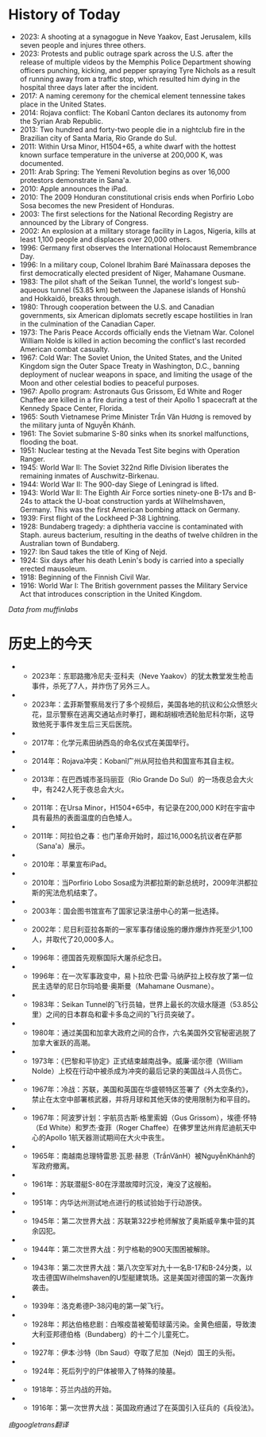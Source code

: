 # History of Today 

- 2023: A shooting at a synagogue in Neve Yaakov, East Jerusalem, kills seven people and injures three others.
- 2023: Protests and public outrage spark across the U.S. after the release of multiple videos by the Memphis Police Department showing officers punching, kicking, and pepper spraying Tyre Nichols as a result of running away from a traffic stop, which resulted him dying in the hospital three days later after the incident.
- 2017: A naming ceremony for the chemical element tennessine takes place in the United States.
- 2014: Rojava conflict: The Kobanî Canton declares its autonomy from the Syrian Arab Republic.
- 2013: Two hundred and forty-two people die in a nightclub fire in the Brazilian city of Santa Maria, Rio Grande do Sul.
- 2011: Within Ursa Minor, H1504+65, a white dwarf with the hottest known surface temperature in the universe at 200,000 K, was documented.
- 2011: Arab Spring: The Yemeni Revolution begins as over 16,000 protestors demonstrate in Sana'a.
- 2010: Apple announces the iPad.
- 2010: The 2009 Honduran constitutional crisis ends when Porfirio Lobo Sosa becomes the new President of Honduras.
- 2003: The first selections for the National Recording Registry are announced by the Library of Congress.
- 2002: An explosion at a military storage facility in Lagos, Nigeria, kills at least 1,100 people and displaces over 20,000 others.
- 1996: Germany first observes the International Holocaust Remembrance Day.
- 1996: In a military coup, Colonel Ibrahim Baré Maïnassara deposes the first democratically elected president of Niger, Mahamane Ousmane.
- 1983: The pilot shaft of the Seikan Tunnel, the world's longest sub-aqueous tunnel (53.85 km) between the Japanese islands of Honshū and Hokkaidō, breaks through.
- 1980: Through cooperation between the U.S. and Canadian governments, six American diplomats secretly escape hostilities in Iran in the culmination of the Canadian Caper.
- 1973: The Paris Peace Accords officially ends the Vietnam War. Colonel William Nolde is killed in action becoming the conflict's last recorded American combat casualty.
- 1967: Cold War: The Soviet Union, the United States, and the United Kingdom sign the Outer Space Treaty in Washington, D.C., banning deployment of nuclear weapons in space, and limiting the usage of the Moon and other celestial bodies to peaceful purposes.
- 1967: Apollo program: Astronauts Gus Grissom, Ed White and Roger Chaffee are killed in a fire during a test of their Apollo 1 spacecraft at the Kennedy Space Center, Florida.
- 1965: South Vietnamese Prime Minister Trần Văn Hương is removed by the military junta of Nguyễn Khánh.
- 1961: The Soviet submarine S-80 sinks when its snorkel malfunctions, flooding the boat.
- 1951: Nuclear testing at the Nevada Test Site begins with Operation Ranger.
- 1945: World War II: The Soviet 322nd Rifle Division liberates the remaining inmates of Auschwitz-Birkenau.
- 1944: World War II: The 900-day Siege of Leningrad is lifted.
- 1943: World War II: The Eighth Air Force sorties ninety-one B-17s and B-24s to attack the U-boat construction yards at Wilhelmshaven, Germany. This was the first American bombing attack on Germany.
- 1939: First flight of the Lockheed P-38 Lightning.
- 1928: Bundaberg tragedy: a diphtheria vaccine is contaminated with Staph. aureus bacterium, resulting in the deaths of twelve children in the Australian town of Bundaberg.
- 1927: Ibn Saud takes the title of King of Nejd.
- 1924: Six days after his death Lenin's body is carried into a specially erected mausoleum.
- 1918: Beginning of the Finnish Civil War.
- 1916: World War I: The British government passes the Military Service Act that introduces conscription in the United Kingdom.

*Data from muffinlabs* 

# 历史上的今天 

- -  2023年：东耶路撒冷尼夫·亚科夫（Neve Yaakov）的犹太教堂发生枪击事件，杀死了7人，并炸伤了另外三人。
- -  2023年：孟菲斯警察局发行了多个视频后，美国各地的抗议和公众愤怒火花，显示警察在逃离交通站点时拳打，踢和胡椒喷洒轮胎尼科尔斯，这导致他死于事件发生后三天后医院。
- -  2017年：化学元素田纳西岛的命名仪式在美国举行。
- -  2014年：Rojava冲突：Kobanî广州从阿拉伯共和国宣布其自主权。
- -  2013年：在巴西城市圣玛丽亚（Rio Grande Do Sul）的一场夜总会大火中，有242人死于夜总会大火。
- -  2011年：在Ursa Minor，H1504+65中，有记录在200,000 K时在宇宙中具有最热的表面温度的白色矮人。
- -  2011年：阿拉伯之春：也门革命开始时，超过16,000名抗议者在萨那（Sana'a）展示。
- -  2010年：苹果宣布iPad。
- -  2010年：当Porfirio Lobo Sosa成为洪都拉斯的新总统时，2009年洪都拉斯的宪法危机结束了。
- -  2003年：国会图书馆宣布了国家记录注册中心的第一批选择。
- -  2002年：尼日利亚拉各斯的一家军事存储设施的爆炸爆炸炸死至少1,100人，并取代了20,000多人。
- -  1996年：德国首先观察国际大屠杀纪念日。
- -  1996年：在一次军事政变中，易卜拉欣·巴雷·马纳萨拉上校存放了第一位民主选举的尼日尔玛哈曼·奥斯曼（Mahamane Ousmane）。
- -  1983年：Seikan Tunnel的飞行员轴，世界上最长的次级水隧道（53.85公里）之间的日本群岛和霍卡多岛之间的飞行员突破了。
- -  1980年：通过美国和加拿大政府之间的合作，六名美国外交官秘密逃脱了加拿大雀跃的高潮。
- -  1973年：《巴黎和平协定》正式结束越南战争。威廉·诺尔德（William Nolde）上校在行动中被杀成为冲突的最后记录的美国战斗人员伤亡。
- -  1967年：冷战：苏联，美国和英国在华盛顿特区签署了《外太空条约》，禁止在太空中部署核武器，并将月球和其他天体的使用限制为和平目的。
- -  1967年：阿波罗计划：宇航员古斯·格里索姆（Gus Grissom），埃德·怀特（Ed White）和罗杰·查菲（Roger Chaffee）在佛罗里达州肯尼迪航天中心的Apollo 1航天器测试期间在大火中丧生。
- -  1965年：南越南总理特雷恩·瓦恩·赫恩（TrầnVănH）被NguyễnKhánh的军政府撤离。
- -  1961年：苏联潜艇S-80在浮潜故障时沉没，淹没了这艘船。
- -  1951年：内华达州测试地点进行的核试验始于行动游侠。
- -  1945年：第二次世界大战：苏联第322步枪师解放了奥斯威辛集中营的其余囚犯。
- -  1944年：第二次世界大战：列宁格勒的900天围困被解除。
- -  1943年：第二次世界大战：第八次空军对九十一名B-17和B-24分类，以攻击德国Wilhelmshaven的U型艇建筑场。这是美国对德国的第一次轰炸袭击。
- -  1939年：洛克希德P-38闪电的第一架飞行。
- -  1928年：邦达伯格悲剧：白喉疫苗被葡萄球菌污染。金黄色细菌，导致澳大利亚邦德伯格（Bundaberg）的十二个儿童死亡。
- -  1927年：伊本·沙特（Ibn Saud）夺取了尼加（Nejd）国王的头衔。
- -  1924年：死后列宁的尸体被带入了特殊的陵墓。
- -  1918年：芬兰内战的开始。
- -  1916年：第一次世界大战：英国政府通过了在英国引入征兵的《兵役法》。

*由googletrans翻译*